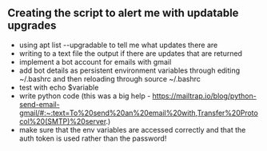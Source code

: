 ## Creating the script to alert me with updatable upgrades

- using apt list --upgradable to tell me what updates there are
- writing to a text file the output if there are updates that are returned 
- implement a bot account for emails with gmail
- add bot details as persistent environment variables through editing ~/.bashrc and then reloading through source ~/.bashrc
- test with echo $variable
- write python code (this was a big help - https://mailtrap.io/blog/python-send-email-gmail/#:~:text=To%20send%20an%20email%20with,Transfer%20Protocol%20(SMTP)%20server.)
- make sure that the env variables are accessed correctly and that the auth token is used rather than the password!

